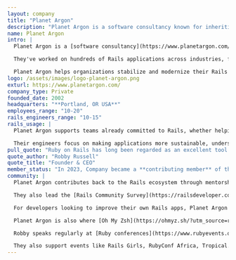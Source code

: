 ```yaml
---
layout: company
title: "Planet Argon"
description: "Planet Argon is a software consultancy known for inheriting and revitalizing existing Ruby on Rails applications, helping organizations turn legacy systems into long-term assets rather than liabilities."
name: Planet Argon
intro: |
  Planet Argon is a [software consultancy](https://www.planetargon.com/?utm_source=rubyonrails.org&utm_medium=referral&utm_campaign=rails_foundation_profile) known for inheriting and revitalizing existing Ruby on Rails applications, helping organizations turn legacy systems into long-term assets rather than liabilities. Founded in 2002, they’ve been working with Rails since the beginning, long enough that their name is [hardcoded into the Rails source code](https://github.com/rails/rails/blob/afd3591a475e7da28fa958bfe5a203d466d5c27f/actionview/test/fixtures/companies.yml#L11).

  They've worked on hundreds of Rails applications across industries, from Nike, Sequoia Capital, Disney, and Oregon State University. Their clients often maintain essential Rails applications that don’t require a full-time engineering team but still demand consistent support and expertise.

  Planet Argon helps organizations stabilize and modernize their Rails applications, improving performance, reducing risk, and extending the value of their existing investments. Whether serving as a [long-term technical partner](https://www.planetargon.com/services/staff-augmentation?utm_source=rubyonrails.org&utm_medium=referral&utm_campaign=rails_foundation_profile) or providing [flexible augmentation](https://www.planetargon.com/services/fractional-software-development?utm_source=rubyonrails.org&utm_medium=referral&utm_campaign=rails_foundation_profile) alongside internal developers, they help teams avoid the risks of relying on limited in-house capacity and keep applications running smoothly.
logo: /assets/images/logo-planet-argon.png
exturl: https://www.planetargon.com/
company_type: Private
founded_date: 2002
headquarters: "**Portland, OR USA**"
employees_range: "10-20"
rails_engineers_range: "10-15"
rails_usage: |
  Planet Argon supports teams already committed to Rails, whether helping them finally gain traction on upgrading that old Rails 2.3 app, introducing Hotwire, or integrating with common JavaScript frameworks depending on project needs. After working on hundreds of Rails apps, they’ve seen nearly every generation of tooling come and go.

  Their engineers focus on making applications more sustainable, understandable, and resilient to future change, improving deployment workflows, stabilizing test suites, and guiding teams through architectural transitions.
pull_quote: "Ruby on Rails has long been regarded as an excellent tool for startups and makers. Our delightful clients benefit from the contributions of the Ruby on Rails community, which enables small teams to achieve big goals.<br><br>After learning about the Rails Foundation’s goals and upcoming plans, we asked how we could join the mission. This investment is less an attempt to plant new seeds but rather to help improve the maintainability of an already flourishing garden.<br><br>We believe in a blossoming future for Ruby on Rails. All Aboard!"
quote_author: "Robby Russell"
quote_title: "Founder & CEO"
member_status: "In 2023, Company became a **contributing member** of the Rails Foundation."
community: |
  Planet Argon contributes back to the Rails ecosystem through mentorship, open source, and developer education. Robby Russell, Planet Argon's founder, hosts the [On Rails podcast](https://onrails.buzzsprout.com/?utm_source=rubyonrails.org&utm_medium=referral&utm_campaign=rails_foundation_profile), the official podcast of the Rails Foundation, featuring conversations with developers, maintainers, and teams building with Rails.

  They also lead the [Rails Community Survey](https://railsdeveloper.com/survey/?utm_source=rubyonrails.org&utm_medium=referral&utm_campaign=rails_foundation_profile), a biennial research project tracking tooling trends, team practices, and developer sentiment throughout the Rails ecosystem. Robby also hosts the [Maintainable Software Podcast](https://maintainable.fm/?utm_source=rubyonrails.org&utm_medium=referral&utm_campaign=rails_foundation_profile), which has featured over 200 interviews on the challenges of maintaining and improving software systems.

  For developers looking to improve their own Rails apps, Planet Argon created [Maintainable Rails](https://maintainablerails.com/?utm_source=rubyonrails.org&utm_medium=referral&utm_campaign=rails_foundation_profile), a free email course offering small, actionable ways to build healthier, more maintainable applications.

  Planet Argon is also where [Oh My Zsh](https://ohmyz.sh/?utm_source=rubyonrails.org&utm_medium=referral&utm_campaign=rails_foundation_profile) was created, a widely adopted terminal customization tool now used by millions of developers worldwide.

  Robby speaks regularly at [Ruby conferences](https://www.rubyevents.org/speakers/robby-russell?utm_source=rubyonrails.org&utm_medium=referral&utm_campaign=rails_foundation_profile) on topics such as technical debt, legacy code, and strategies for sustainable software development. If you see him at an event, you might also walk away with a Planet Argon sticker.

  They also support events like Rails Girls, RubyConf Africa, Tropical.rb, and SF Ruby, and run a paid internship program that has helped launch the careers of many developers.
---
```

